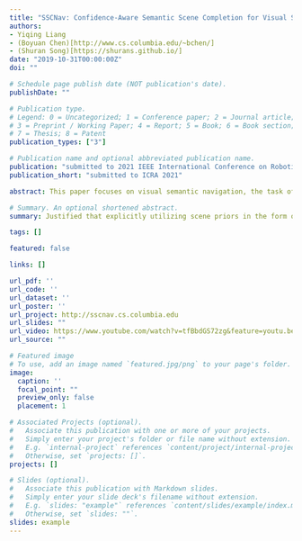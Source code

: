 ```yaml
---
title: "SSCNav: Confidence-Aware Semantic Scene Completion for Visual Semantic Navigation (submitted to ICRA 2021)"
authors:
- Yiqing Liang
- (Boyuan Chen)[http://www.cs.columbia.edu/~bchen/]
- (Shuran Song)[https://shurans.github.io/]
date: "2019-10-31T00:00:00Z"
doi: ""

# Schedule page publish date (NOT publication's date).
publishDate: ""

# Publication type.
# Legend: 0 = Uncategorized; 1 = Conference paper; 2 = Journal article;
# 3 = Preprint / Working Paper; 4 = Report; 5 = Book; 6 = Book section;
# 7 = Thesis; 8 = Patent
publication_types: ["3"]

# Publication name and optional abbreviated publication name.
publication: "submitted to 2021 IEEE International Conference on Robotics and Automation"
publication_short: "submitted to ICRA 2021"

abstract: This paper focuses on visual semantic navigation, the task of producing actions for an active agent to navigate to a specified target object category in an unknown environment. To complete this task, the algorithm should simultaneously locate and navigate to an instance of the category. In comparison to the traditional point goal navigation, this task requires the agent to have a stronger contextual prior of indoor environments. We introduce SSCNav, an algorithm that explicitly models scene priors using a confidence-aware semantic scene completion module to complete the scene and guide the agent's navigation planning. Given a partial observation of the environment, SSCNav first infers a complete scene representation with semantic labels for the unobserved scene together with a confidence map associated with its own prediction. Then, a policy network infers the action from the scene completion result and confidence map. Our experiments demonstrate that the proposed scene completion module improves the efficiency of the downstream navigation policies.

# Summary. An optional shortened abstract.
summary: Justified that explicitly utilizing scene priors in the form of semantic scene completion with self-calibrated confidence estimation and spatial action map could help object-goal navigation.

tags: []

featured: false

links: []

url_pdf: ''
url_code: ''
url_dataset: ''
url_poster: ''
url_project: http://sscnav.cs.columbia.edu
url_slides: ""
url_video: https://www.youtube.com/watch?v=tfBbdGS72zg&feature=youtu.be
url_source: ""

# Featured image
# To use, add an image named `featured.jpg/png` to your page's folder. 
image:
  caption: ''
  focal_point: ""
  preview_only: false
  placement: 1

# Associated Projects (optional).
#   Associate this publication with one or more of your projects.
#   Simply enter your project's folder or file name without extension.
#   E.g. `internal-project` references `content/project/internal-project/index.md`.
#   Otherwise, set `projects: []`.
projects: []

# Slides (optional).
#   Associate this publication with Markdown slides.
#   Simply enter your slide deck's filename without extension.
#   E.g. `slides: "example"` references `content/slides/example/index.md`.
#   Otherwise, set `slides: ""`.
slides: example
---
```




